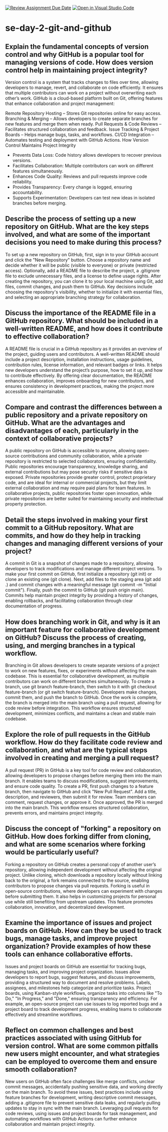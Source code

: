 [![Review Assignment Due Date](https://classroom.github.com/assets/deadline-readme-button-22041afd0340ce965d47ae6ef1cefeee28c7c493a6346c4f15d667ab976d596c.svg)](https://classroom.github.com/a/8wgCKhpZ)
[![Open in Visual Studio Code](https://classroom.github.com/assets/open-in-vscode-2e0aaae1b6195c2367325f4f02e2d04e9abb55f0b24a779b69b11b9e10269abc.svg)](https://classroom.github.com/online_ide?assignment_repo_id=18532464&assignment_repo_type=AssignmentRepo)
# se-day-2-git-and-github
## Explain the fundamental concepts of version control and why GitHub is a popular tool for managing versions of code. How does version control help in maintaining project integrity?
Version control is a system that tracks changes to files over time, allowing developers to manage, revert, and collaborate on code efficiently. It ensures that multiple contributors can work on a project without overwriting each other’s work.
GitHub is a cloud-based platform built on Git, offering features that enhance collaboration and project management:

Remote Repository Hosting – Stores Git repositories online for easy access.
Branching & Merging – Allows developers to create separate branches for new features and merge them when ready.
Pull Requests & Code Reviews – Facilitates structured collaboration and feedback.
Issue Tracking & Project Boards – Helps manage bugs, tasks, and workflows.
CI/CD Integration – Automates testing and deployment with GitHub Actions.
How Version Control Maintains Project Integrity
- Prevents Data Loss: Code history allows developers to recover previous versions.
- Facilitates Collaboration: Multiple contributors can work on different features simultaneously.
- Enhances Code Quality: Reviews and pull requests improve code reliability.
- Provides Transparency: Every change is logged, ensuring accountability.
- Supports Experimentation: Developers can test new ideas in isolated branches before merging.

## Describe the process of setting up a new repository on GitHub. What are the key steps involved, and what are some of the important decisions you need to make during this process?
To set up a new repository on GitHub, first, sign in to your GitHub account and click the "New Repository" button. Choose a repository name and decide whether it will be public (visible to everyone) or private (restricted access). Optionally, add a README file to describe the project, a .gitignore file to exclude unnecessary files, and a license to define usage rights. After creating the repository, you can clone it to your local machine using Git, add files, commit changes, and push them to GitHub. Key decisions include choosing the repository's visibility, whether to initialize it with essential files, and selecting an appropriate branching strategy for collaboration.

## Discuss the importance of the README file in a GitHub repository. What should be included in a well-written README, and how does it contribute to effective collaboration?
A README file is crucial in a GitHub repository as it provides an overview of the project, guiding users and contributors. A well-written README should include a project description, installation instructions, usage guidelines, contribution rules, license information, and relevant badges or links. It helps new developers understand the project’s purpose, how to set it up, and how to contribute effectively. By offering clear documentation, the README enhances collaboration, improves onboarding for new contributors, and ensures consistency in development practices, making the project more accessible and maintainable.

## Compare and contrast the differences between a public repository and a private repository on GitHub. What are the advantages and disadvantages of each, particularly in the context of collaborative projects?
A public repository on GitHub is accessible to anyone, allowing open-source contributions and community collaboration, while a private repository is restricted to selected collaborators, ensuring confidentiality. Public repositories encourage transparency, knowledge sharing, and external contributions but may pose security risks if sensitive data is exposed. Private repositories provide greater control, protect proprietary code, and are ideal for internal or commercial projects, but they limit external collaboration and may require paid plans for team features. In collaborative projects, public repositories foster open innovation, while private repositories are better suited for maintaining security and intellectual property protection.

## Detail the steps involved in making your first commit to a GitHub repository. What are commits, and how do they help in tracking changes and managing different versions of your project?
A commit in Git is a snapshot of changes made to a repository, allowing developers to track modifications and manage different project versions. To make your first commit on GitHub, first initialize a repository (git init) or clone an existing one (git clone). Next, add files to the staging area (git add .) and commit changes with a meaningful message (git commit -m "Initial commit"). Finally, push the commit to GitHub (git push origin main). Commits help maintain project integrity by providing a history of changes, enabling rollbacks, and facilitating collaboration through clear documentation of progress.

## How does branching work in Git, and why is it an important feature for collaborative development on GitHub? Discuss the process of creating, using, and merging branches in a typical workflow.
Branching in Git allows developers to create separate versions of a project to work on new features, fixes, or experiments without affecting the main codebase. This is essential for collaborative development, as multiple contributors can work on different branches simultaneously. To create a branch, use git branch feature-branch, then switch to it with git checkout feature-branch (or git switch feature-branch). Developers make changes, commit them, and push the branch to GitHub. Once the work is complete, the branch is merged into the main branch using a pull request, allowing for code review before integration. This workflow ensures structured development, minimizes conflicts, and maintains a clean and stable main codebase.

## Explore the role of pull requests in the GitHub workflow. How do they facilitate code review and collaboration, and what are the typical steps involved in creating and merging a pull request?
A pull request (PR) in GitHub is a key tool for code review and collaboration, allowing developers to propose changes before merging them into the main branch. It enables teams to discuss modifications, suggest improvements, and ensure code quality. To create a PR, first push changes to a feature branch, then navigate to GitHub and click "New Pull Request". Add a title, description, and reviewers, then submit it for review. Team members can comment, request changes, or approve it. Once approved, the PR is merged into the main branch. This workflow ensures structured collaboration, prevents errors, and maintains project integrity.

## Discuss the concept of "forking" a repository on GitHub. How does forking differ from cloning, and what are some scenarios where forking would be particularly useful?
Forking a repository on GitHub creates a personal copy of another user’s repository, allowing independent development without affecting the original project. Unlike cloning, which downloads a repository locally without linking back to the original, a fork remains connected to the source, enabling contributors to propose changes via pull requests. Forking is useful in open-source contributions, where developers can experiment with changes before submitting them. It also helps in customizing projects for personal use while still benefiting from upstream updates. This feature promotes collaboration, innovation, and decentralized development.

## Examine the importance of issues and project boards on GitHub. How can they be used to track bugs, manage tasks, and improve project organization? Provide examples of how these tools can enhance collaborative efforts.
Issues and project boards on GitHub are essential for tracking bugs, managing tasks, and improving project organization. Issues allow developers to report bugs, suggest features, and discuss improvements, providing a structured way to document and resolve problems. Labels, assignees, and milestones help categorize and prioritize tasks. Project boards, using Kanban-style workflows, organize tasks into columns like "To Do," "In Progress," and "Done," ensuring transparency and efficiency. For example, an open-source project can use issues to log reported bugs and a project board to track development progress, enabling teams to collaborate effectively and streamline workflows.

## Reflect on common challenges and best practices associated with using GitHub for version control. What are some common pitfalls new users might encounter, and what strategies can be employed to overcome them and ensure smooth collaboration?
New users on GitHub often face challenges like merge conflicts, unclear commit messages, accidentally pushing sensitive data, and working directly on the main branch. To avoid these issues, best practices include using feature branches for development, writing descriptive commit messages, adding a .gitignore file to prevent sensitive data leaks, and regularly pulling updates to stay in sync with the main branch. Leveraging pull requests for code reviews, using issues and project boards for task management, and automating workflows with GitHub Actions can further enhance collaboration and maintain project integrity.
